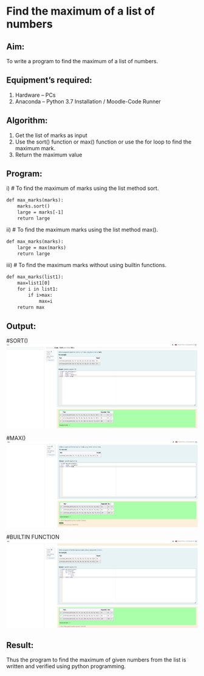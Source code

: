 # Find the maximum of a list of numbers
## Aim:
To write a program to find the maximum of a list of numbers.
## Equipment’s required:
1.	Hardware – PCs
2.	Anaconda – Python 3.7 Installation / Moodle-Code Runner
## Algorithm:
1.	Get the list of marks as input
2.	Use the sort() function or max() function or use the for loop to find the maximum mark.
3.	Return the maximum value
## Program:

i)	# To find the maximum of marks using the list method sort.
```
def max_marks(marks):
    marks.sort()
    large = marks[-1]
    return large

```

ii)	# To find the maximum marks using the list method max().
```
def max_marks(marks):
    large = max(marks)
    return large

```

iii) # To find the maximum marks without using builtin functions.
```
def max_marks(list1):
    max=list1[0]
    for i in list1:
        if i>max:
            max=i
    return max

```

## Output:
 
 #SORT()
 ![OUTPUT](<Screenshot 2024-03-23 102054.png>)

#MAX()
![OUTPUT](<Screenshot 2024-03-23 102112.png>)

#BUILTIN FUNCTION
![OUTPUT](<Screenshot 2024-03-23 102131.png>)

## Result:
Thus the program to find the maximum of given numbers from the list is written and verified using python programming.
